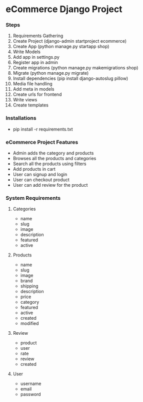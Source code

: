 # eCommerce Django Project

### Steps
1. Requirements Gathering
2. Create Project (django-admin startproject ecommerce)
3. Create App (python manage.py startapp shop)
4. Write Models
5. Add app in settings.py
6. Register app in admin
7. Create migrations (python manage.py makemigrations shop)
8. Migrate (python manage.py migrate)
9. Install dependencies (pip install django-autoslug pillow)
10. Media file handling
11. Add meta in models
12. Create urls for frontend
13. Write views
14. Create templates


### Installations
- pip install -r requirements.txt


### eCommerce Project Features
- Admin adds the category and products
- Browses all the products and categories
- Search all the products using filters
- Add products in cart
- User can signup and login
- User can checkout product
- User can add review for the product

### System Requirements
1. Categories
	- name
	- slug
	- image
	- description
	- featured
	- active

2. Products
	- name
	- slug
	- image
	- brand
	- shipping
	- description
	- price
	- category
	- featured
	- active
	- created
	- modified

3. Review
	- product
	- user
	- rate
	- review
	- created

4. User
	- username
	- email
	- password
